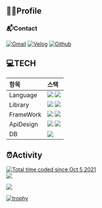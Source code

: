 ## 💁‍♂️Profile

### 📬Contact
[![Gmail](http://img.shields.io/badge/-Gmail-EA4335?style=flat&logo=Gmail&logoColor=white&link=devfrank9@gmail.com)](mailto:devfrank9@gmail.com)
[![Velog](http://img.shields.io/badge/-Velog-20C997?style=flat&logo=Velog&link=https://velog.io/@devfrank9&logoColor=white)](https://velog.io/@devfrank9)
[![Github](http://img.shields.io/badge/-Github-181717?style=flat&logo=Github&link=https://github.com/DevFrank9&logoColor=white)](https://github.com/DevFrank9)

## 💻TECH

|항목|스택|
|:--|:--|
|Language|<img src="https://img.shields.io/badge/JavaScript-F7DF1E?style=for-the-badge&logo=JavaScript&logoColor=black"> <img src="https://img.shields.io/badge/typescript-3178C6?style=for-the-badge&logo=typescript&logoColor=white">
|Library|<img src="https://img.shields.io/badge/react-61DAFB?style=for-the-badge&logo=react&logoColor=black"> <img src="https://img.shields.io/badge/styled components-DB7093?style=for-the-badge&logo=styled-components&logoColor=white">|
|FrameWork| <img src="https://img.shields.io/badge/express-339933?style=for-the-badge&logo=express&logoColor=white"> <img src="https://img.shields.io/badge/Next.js-000000?style=for-the-badge&logo=Next.js&logoColor=white">|
|ApiDesign|<img src="https://img.shields.io/badge/GraphQL-311C87?style=for-the-badge&logo=Apollo GraphQL&logoColor=white"> <img src="https://img.shields.io/badge/RestAPI-9cf?style=for-the-badge">|
|DB|<img src="https://img.shields.io/badge/mongoDB-47A248?style=for-the-badge&logo=MongoDB&logoColor=white">|

## ⏰Activity

<a href="https://wakatime.com/@fab11908-f2ab-4476-8057-2f6505465ffb"><img src="https://wakatime.com/badge/user/fab11908-f2ab-4476-8057-2f6505465ffb.svg" alt="Total time coded since Oct 5 2021" /></a>  
<a href="https://wakatime.com"><img src="https://wakatime.com/share/@DevFrank9/64fb2e87-2112-45b9-9aa2-fa10e3fefb2c.png" /></a>  


<a href="https://hits.seeyoufarm.com">
<img src="https://hits.seeyoufarm.com/api/count/incr/badge.svg?url=https%3A%2F%2Fgithub.com%2FDevFrank9%2Fhit-counter&count_bg=%2379C83D&title_bg=%23555555&icon=&icon_color=%23E7E7E7&title=hits&edge_flat=false"/>
</a>
  
[![trophy](https://github-profile-trophy.vercel.app/?username=devfrank9&theme=onedark&column=-1)](https://github.com/ryo-ma/github-profile-trophy)

<!-- 
<img src="https://capsule-render.vercel.app/api?type=waving&color=gradient&customColorList=0,2,2,5,30&height=200&text=Introduce">
-->
